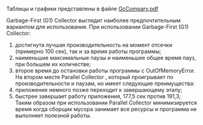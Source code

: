 Таблицы и графики представлены в файле [GсСomparу.pdf](GсСomparу.pdf)

Garbage-First (G1) Collector выглядит наиболее предпочтительным вариантом для использования. 
При использовании Garbage-First (G1) Collector:
1)	достигнута лучшая производительность на момент отсечки (примерно 100 сек), так и за время работы программы;
2)	наименьшие максимальные паузы и наименьшее общее время пауз, при большем их количестве;
3)	второе время до остановки работы программы с OutOfMemoryError.
На втором месте Parallel Collector , который проигрывает по производительности и паузам, но имеет следующие преимущества:
1)	приложение немного позже переходит к завершающему этапу;
2)	быстрее завершает работу приложения, 177,5 сек против 191,3;
Таким образом при использовании Parallel Collector минимизируется время когда сборщик мусора занимает все ресурсы и программа не выполняет полезной работы.

